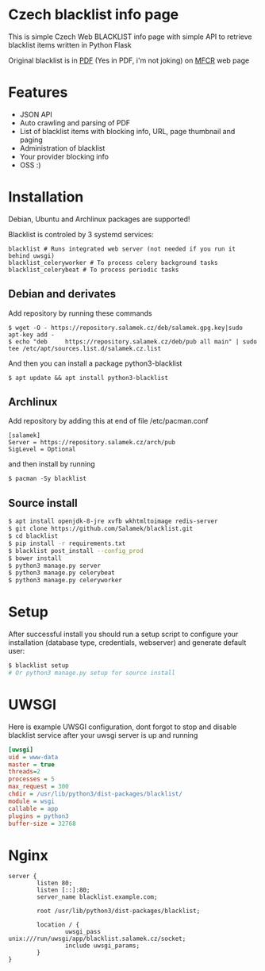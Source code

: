 # Czech blacklist info page

This is simple Czech Web BLACKLIST info page with simple API to retrieve blacklist items written in Python Flask

Original blacklist is in [PDF](http://www.mfcr.cz/assets/cs/media/Zverejnovane-udaje-ze-Seznamu-nepovolenych-internetovych-her_v1.pdf) (Yes in PDF, i'm not joking) on [MFCR](http://www.mfcr.cz/cs/soukromy-sektor/hazardni-hry/seznam-nepovolenych-internetovych-her/2017/zverejnovane-udaje-ze-seznamu-nepovoleny-29270) web page

# Features

* JSON API
* Auto crawling and parsing of PDF
* List of blacklist items with blocking info, URL, page thumbnail and paging
* Administration of blacklist
* Your provider blocking info
* OSS :)

# Installation

Debian, Ubuntu and Archlinux packages are supported!

Blacklist is controled by 3 systemd services:
```
blacklist # Runs integrated web server (not needed if you run it behind uwsgi)
blacklist_celeryworker # To process celery background tasks
blacklist_celerybeat # To process periodic tasks
```

## Debian and derivates

Add repository by running these commands

```
$ wget -O - https://repository.salamek.cz/deb/salamek.gpg.key|sudo apt-key add -
$ echo "deb     https://repository.salamek.cz/deb/pub all main" | sudo tee /etc/apt/sources.list.d/salamek.cz.list
```

And then you can install a package python3-blacklist

```
$ apt update && apt install python3-blacklist
```

## Archlinux

Add repository by adding this at end of file /etc/pacman.conf

```
[salamek]
Server = https://repository.salamek.cz/arch/pub
SigLevel = Optional
```

and then install by running

```
$ pacman -Sy blacklist
```

## Source install

```bash
$ apt install openjdk-8-jre xvfb wkhtmltoimage redis-server
$ git clone https://github.com/Salamek/blacklist.git
$ cd blacklist
$ pip install -r requirements.txt
$ blacklist post_install --config_prod
$ bower install
$ python3 manage.py server
$ python3 manage.py celerybeat
$ python3 manage.py celeryworker
```

# Setup

After successful install you should run a setup script to configure your installation (database type, credentials, webserver) and generate default user:

```bash
$ blacklist setup
# Or python3 manage.py setup for source install
```

# UWSGI

Here is example UWSGI configuration, dont forgot to stop and disable blacklist service after your uwsgi server is up and running

```ini
[uwsgi]
uid = www-data
master = true
threads=2
processes = 5
max_request = 300
chdir = /usr/lib/python3/dist-packages/blacklist/
module = wsgi
callable = app
plugins = python3
buffer-size = 32768

```

# Nginx

```
server {
        listen 80;
        listen [::]:80;
        server_name blacklist.example.com;

        root /usr/lib/python3/dist-packages/blacklist;

        location / {
                uwsgi_pass unix:///run/uwsgi/app/blacklist.salamek.cz/socket;
                include uwsgi_params;
        }
}

```
